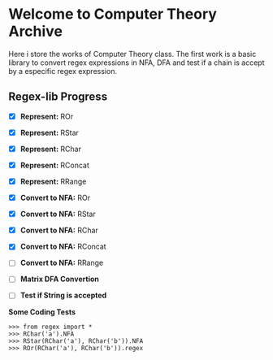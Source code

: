 # Welcome to Computer Theory Archive
Here i store the works of Computer Theory class. The first work
is a basic library to convert regex expressions in NFA, DFA and
test if a chain is accept by a especific regex expression.

## Regex-lib Progress
- [x] **Represent:** ROr
- [x] **Represent:** RStar
- [x] **Represent:** RChar
- [x] **Represent:** RConcat
- [x] **Represent:** RRange
- [x] **Convert to NFA:** ROr
- [x] **Convert to NFA:** RStar
- [x] **Convert to NFA:** RChar
- [x] **Convert to NFA:** RConcat
- [ ] **Convert to NFA:** RRange
- [ ] **Matrix DFA Convertion**
- [ ] **Test if String is accepted**


**Some Coding Tests**
```
>>> from regex import *
>>> RChar('a').NFA
>>> RStar(RChar('a'), RChar('b')).NFA
>>> ROr(RChar('a'), RChar('b')).regex
```
